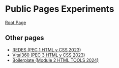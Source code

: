 # Public Pages Experiments

[Root Page](https://smb-uoc.github.io/)

## Other pages
- [REDES (PEC 1 HTML y CSS 2023)](https://smb-uoc.github.io/redes)
- [Vital360 (PEC 3 HTML y CSS 2023)](https://smb-uoc.github.io/vital360)
- [Boilerplate (Module 2 HTML TOOLS 2024)](https://smb-uoc.github.io/boilerplate)
